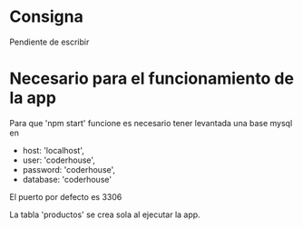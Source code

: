 
# Consigna

Pendiente de escribir

# Necesario para el funcionamiento de la app

Para que 'npm start' funcione es necesario tener levantada una base mysql en

* host: 'localhost',
* user: 'coderhouse',
* password: 'coderhouse',
* database: 'coderhouse'

El puerto por defecto es 3306

La tabla 'productos' se crea sola al ejecutar la app.



